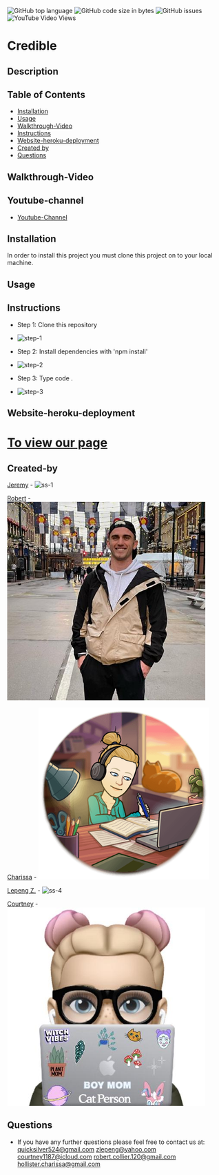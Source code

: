 ![GitHub top language](https://img.shields.io/github/languages/top/quicksilver524/credible)
![GitHub code size in bytes](https://img.shields.io/github/languages/code-size/quicksilver524/credible)
![GitHub issues](https://img.shields.io/github/issues/quicksilver524/credible)
![YouTube Video Views]()

# Credible

## Description

## Table of Contents

- [Installation](#installation)
- [Usage](#usage)
- [Walkthrough-Video](#Walkthrough-Video)
- [Instructions](#instructions)
- [Website-heroku-deployment](#Website-heroku-deployment)
- [Created by](#Created-by)
- [Questions](#questions)

## Walkthrough-Video

## Youtube-channel

- [Youtube-Channel]()

## Installation

In order to install this project you must clone this project on to your local machine.

## Usage

## Instructions

- Step 1: Clone this repository

* ![step-1]()

- Step 2: Install dependencies with 'npm install'

* ![step-2]()

- Step 3: Type code .

* ![step-3]()

## Website-heroku-deployment

# [To view our page]()

## Created-by

[Jeremy](https://github.com/quicksilver524) - ![ss-1](images/ss-1.png)

[Robert](https://https://github.com/robsquaadd) - ![ss-2](images/ss-2.png)

[Charissa](https://https://github.com/CharissaHollister) - ![ss-3](images/ss-3.png)

[Lepeng Z.](https://github.com/goforward-z) - ![ss-4](images/ss-4.png)

[Courtney](https://https://github.com/courtcoder) - ![ss-5](images/ss-5.jpg)

## Questions

- If you have any further questions please feel free to contact us at:
  [quicksilver524@gmail.com](quicksilver524@gmail.com)
  [zlepeng@yahoo.com](zlepeng@yahoo.com)
  [courtney1187@icloud.com](courtney1187@icloud.com)
  [robert.collier.120@gmail.com](robert.collier.120@gmail.com)
  [hollister.charissa@gmail.com](hollister.charissa@gmail.com)
